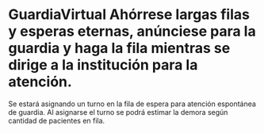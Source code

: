 # GuardiaVirtual Ahórrese largas filas y esperas eternas, anúnciese para la guardia y haga la fila mientras se dirige a la institución para la atención. 
Se estará asignando un turno en la fila de espera para atención espontánea de guardia. Al asignarse el turno se podrá estimar la demora según cantidad de pacientes en fila.
